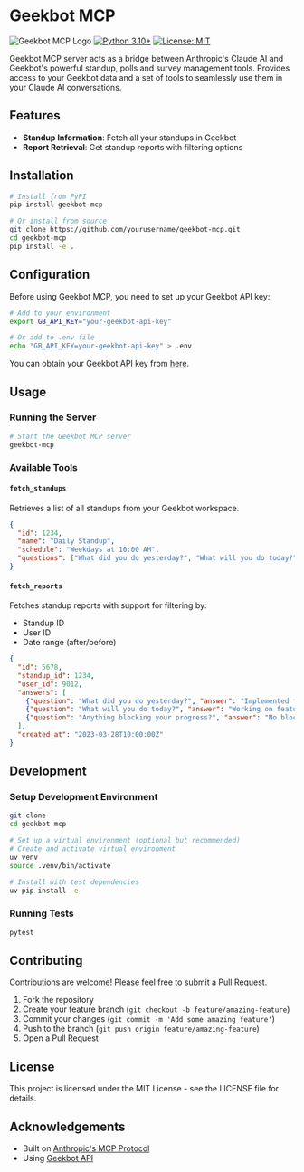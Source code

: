 # Geekbot MCP

![Geekbot MCP Logo](https://img.shields.io/badge/Geekbot-MCP-blue?style=for-the-badge)
[![Python 3.10+](https://img.shields.io/badge/python-3.10+-blue.svg)](https://www.python.org/downloads/)
[![License: MIT](https://img.shields.io/badge/License-MIT-yellow.svg)](https://opensource.org/licenses/MIT)

Geekbot MCP server acts as a bridge between Anthropic's Claude AI and Geekbot's powerful standup, polls and survey management tools.
Provides access to your Geekbot data and a set of tools to seamlessly use them in your Claude AI conversations.

## Features

- **Standup Information**: Fetch all your standups in Geekbot
- **Report Retrieval**: Get standup reports with filtering options

## Installation

```bash
# Install from PyPI
pip install geekbot-mcp

# Or install from source
git clone https://github.com/yourusername/geekbot-mcp.git
cd geekbot-mcp
pip install -e .
```

## Configuration

Before using Geekbot MCP, you need to set up your Geekbot API key:

```bash
# Add to your environment
export GB_API_KEY="your-geekbot-api-key"

# Or add to .env file
echo "GB_API_KEY=your-geekbot-api-key" > .env
```

You can obtain your Geekbot API key from [here](https://geekbot.com/dashboard/api-webhooks).

## Usage

### Running the Server

```bash
# Start the Geekbot MCP server
geekbot-mcp
```

### Available Tools

#### `fetch_standups`

Retrieves a list of all standups from your Geekbot workspace.

```json
{
  "id": 1234,
  "name": "Daily Standup",
  "schedule": "Weekdays at 10:00 AM",
  "questions": ["What did you do yesterday?", "What will you do today?", "Anything blocking your progress?"]
}
```

#### `fetch_reports`

Fetches standup reports with support for filtering by:
- Standup ID
- User ID
- Date range (after/before)

```json
{
  "id": 5678,
  "standup_id": 1234,
  "user_id": 9012,
  "answers": [
    {"question": "What did you do yesterday?", "answer": "Implemented feature X"},
    {"question": "What will you do today?", "answer": "Working on feature Y"},
    {"question": "Anything blocking your progress?", "answer": "No blockers"}
  ],
  "created_at": "2023-03-28T10:00:00Z"
}
```

## Development

### Setup Development Environment

```bash
git clone
cd geekbot-mcp

# Set up a virtual environment (optional but recommended)
# Create and activate virtual environment
uv venv
source .venv/bin/activate

# Install with test dependencies
uv pip install -e
```

### Running Tests

```bash
pytest
```

## Contributing

Contributions are welcome! Please feel free to submit a Pull Request.

1. Fork the repository
2. Create your feature branch (`git checkout -b feature/amazing-feature`)
3. Commit your changes (`git commit -m 'Add some amazing feature'`)
4. Push to the branch (`git push origin feature/amazing-feature`)
5. Open a Pull Request

## License

This project is licensed under the MIT License - see the LICENSE file for details.

## Acknowledgements

- Built on [Anthropic's MCP Protocol](https://github.com/modelcontextprotocol)
- Using [Geekbot API](https://geekbot.com/developers/)

